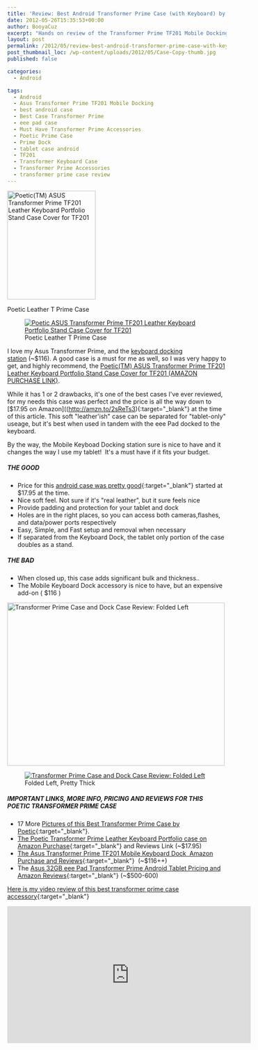 ```yaml
---
title: 'Review: Best Android Transformer Prime Case (with Keyboard) by Poetic'
date: 2012-05-26T15:35:53+00:00
author: BooyaCuz
excerpt: "Hands on review of the Transformer Prime TF201 Mobile Docking case by Poetic. Tough to find now in 2017 but it was a good case if you can find similar."
layout: post
permalink: /2012/05/review-best-android-transformer-prime-case-with-keyboard-by-poetic.html
post_thumbnail_loc: /wp-content/uploads/2012/05/Case-Copy-thumb.jpg
published: false

categories:
  - Android

tags:
  - Android
  - Asus Transformer Prime TF201 Mobile Docking
  - best android case
  - Best Case Transformer Prime
  - eee pad case
  - Must Have Transformer Prime Accessories
  - Poetic Prime Case
  - Prime Dock
  - tablet case android
  - TF201
  - Transformer Keyboard Case
  - Transformer Prime Accessories
  - transformer prime case review
---
```

<div id="attachment_5498" style="width: 213px" class="wp-caption alignleft">
  <a href="http://www.booyagadget.com/wp-content/uploads/2012/05/Case-Copy.jpg"><img class="size-large wp-image-5498 " title=" Poetic ASUS Transformer Prime TF201 Leather Keyboard Portfolio Stand Case Cover for TF201" src="http://www.booyagadget.com/wp-content/uploads/2012/05/Case-Copy-203x250.jpg" alt=" Poetic(TM) ASUS Transformer Prime TF201 Leather Keyboard Portfolio Stand Case Cover for TF201" width="203" height="250" srcset="http://www.booyagadget.com/wp-content/uploads/2012/05/Case-Copy-203x250.jpg 203w, http://www.booyagadget.com/wp-content/uploads/2012/05/Case-Copy-243x300.jpg 243w, http://www.booyagadget.com/wp-content/uploads/2012/05/Case-Copy-239x295.jpg 239w, http://www.booyagadget.com/wp-content/uploads/2012/05/Case-Copy.jpg 580w" sizes="(max-width: 203px) 100vw, 203px" /></a>
  
  <p class="wp-caption-text">
    Poetic Leather T Prime Case
  </p>
</div>
<figure>
	<a href="/wp-content/uploads/2012/05/aaaaaaaaa-fake.jpg">
    <img src="/wp-content/uploads/2012/05/aaaaaaaaa-fake-jpeg-640.jpg" 
         alt="Poetic ASUS Transformer Prime TF201 Leather Keyboard Portfolio Stand Case Cover for TF201" title="Poetic Leather T Prime Case"></a>
	<figcaption>Poetic Leather T Prime Case</figcaption>
</figure>

I love my Asus Transformer Prime, and the <a title="Transformer Prime Keyboard Dock Amazon Purchase Link" href="http://www.amazon.com/gp/product/B00685ZDB2/ref=as_li_ss_tl?ie=UTF8&tag=booya-20&linkCode=as2&camp=1789&creative=390957&creativeASIN=B00685ZDB2" target="_blank">keyboard docking station</a> (~$116). A good case is a must for me as well, so I was very happy to get, and highly recommend, the <a title="Poetic Case on Amazon" href="http://www.amazon.com/gp/product/B0072XQI2W/ref=as_li_ss_tl?ie=UTF8&tag=booya-20&linkCode=as2&camp=1789&creative=390957&creativeASIN=B0072XQI2W" target="_blank">Poetic(TM) ASUS Transformer Prime TF201 Leather Keyboard Portfolio Stand Case Cover for TF201 (AMAZON PURCHASE LINK)</a>.

While it has 1 or 2 drawbacks, it's one of the best cases I've ever reviewed, for my needs this case was perfect and the price is all the way down to [$17.95 on Amazon]((http://amzn.to/2sReTs3){:target="_blank"} at the time of this article. This soft "leather'ish" case can be separated for "tablet-only" useage, but it's best when used in tandem with the eee Pad docked to the keyboard.

By the way, the Mobile Keyboad Docking station sure is nice to have and it changes the way I use my tablet!  It's a must have if it fits your budget.

##### THE GOOD

* Price for this [android case was pretty good](http://amzn.to/2sReTs3){:target="_blank"} started at $17.95 at the time.
* Nice soft feel. Not sure if it's "real leather", but it sure feels nice
* Provide padding and protection for your tablet and dock
* Holes are in the right places, so you can access both cameras,flashes, and data/power ports respectively
* Easy, Simple, and Fast setup and removal when necessary
* If separated from the Keyboard Dock, the tablet only portion of the case doubles as a stand.

##### THE BAD

  * When closed up, this case adds significant bulk and thickness..
  * The Mobile Keyboard Dock accessory is nice to have, but an expensive add-on ( $116 )

[<img title="Transformer Prime Case and Dock Case Review: Folded Left" src="http://farm8.staticflickr.com/7091/6962450562_9c4af40d70.jpg" alt="Transformer Prime Case and Dock Case Review: Folded Left" width="500" height="375" />](http://www.flickr.com/photos/booyagadget/6962450562/ "Transformer Prime Case and Dock Case Review: Folded Left by BooyaGadget, on Flickr")
<figure>
	<a href="/wp-content/uploads/2012/05/android-tablet-case-poetic-transformer-booya.jpg">
    <img src="/wp-content/uploads/2012/05/android-tablet-case-poetic-transformer-booya-640.jpg" 
         alt="Transformer Prime Case and Dock Case Review: Folded Left" title="Transformer Prime Case Folded Left"></a>
	<figcaption>Folded Left, Pretty Thick</figcaption>
</figure>

##### IMPORTANT LINKS, MORE INFO, PRICING AND REVIEWS FOR THIS POETIC TRANSFORMER PRIME CASE

* 17 More [Pictures of this Best Transformer Prime Case by Poetic](https://www.flickr.com/photos/booyagadget/sets/72157629523187068/){:target="_blank"}.
* [The Poetic Transformer Prime Leather Keyboard Portfolio case on Amazon Purchase](http://amzn.to/2srG7Io){:target="_blank"} and Reviews Link (~$17.95)
* [The Asus Transformer Prime TF201 Mobile Keyboard Dock  Amazon Purchase and Reviews](http://amzn.to/2scmS4Z){:target="_blank"}  (~$116++)
* The [Asus 32GB eee Pad Transformer Prime Android Tablet Pricing and Amazon Reviews](http://amzn.to/2scczy1){:target="_blank"} (~$500-600)

[Here is my video review of this best transformer prime case accessory](https://www.youtube.com/watch?v=dA5TyHiRaf4){:target="_blank"}
<iframe width="560" height="315" src="https://www.youtube.com/embed/dA5TyHiRaf4" frameborder="0" allowfullscreen></iframe>